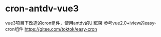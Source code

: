 # cron-antdv-vue3
vue3项目下改造的cron组件，使用antdv的UI框架 参考vue2.0+iview的easy-cron组件 https://gitee.com/toktok/easy-cron
